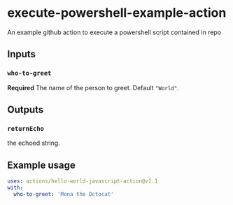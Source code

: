 # execute-powershell-example-action
An example github action to execute a powershell script contained in repo 

## Inputs

### `who-to-greet`

**Required** The name of the person to greet. Default `"World"`.

## Outputs

### `returnEcho`

the echoed string.

## Example usage

```yaml
uses: actions/hello-world-javascript-action@v1.1
with:
  who-to-greet: 'Mona the Octocat'
```